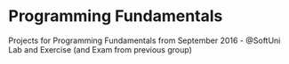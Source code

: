 # Programming Fundamentals
Projects for Programming Fundamentals from September 2016 - @SoftUni
Lab and Exercise (and Exam from previous group)
